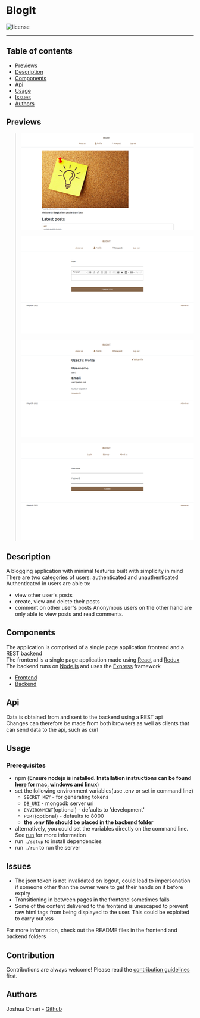 # BlogIt
![license](https://img.shields.io/github/license/joshua530/BlogIt?color=blue&style=plastic)

***

## Table of contents
- [Previews](#previews)
- [Description](#description)
- [Components](#components)
- [Api](#api)
- [Usage](#usage)
- [Issues](#issues)
- [Authors](#authors)

## Previews
> ![home page](previews/home-page.png)
>
> ![post creation page](previews/post-creation-page.png)
>
>![profile page](previews/profile-page.png)
>
>![login page](previews/login-page.png)

## Description
A blogging application with minimal features built with simplicity in mind<br>
There are two categories of users: authenticated and unauthenticated<br>
Authenticated in users are able to:
- view other user's posts
- create, view and delete their posts
- comment on other user's posts
Anonymous users on the other hand are only able to view posts and read comments.

## Components
The application is comprised of a single page application frontend and a REST backend<br>
The frontend is a single page application made using [React](https://reactjs.org/docs/getting-started.html) and [Redux](https://redux-toolkit.js.org/)<br>
The backend runs on [Node.js](https://nodejs.org/) and uses the [Express](https://expressjs.com/) framework

- [Frontend](./frontend)
- [Backend](./backend/)

## Api
Data is obtained from and sent to the backend using a REST api<br>
Changes can therefore be made from both browsers as well as clients that can send data to the api, such as curl

## Usage
### Prerequisites
- npm (**Ensure nodejs is installed. Installation instructions can be found [here](https://nodejs.org/en/download/) for mac, windows and linux**)
- set the following environment variables(use .env or set in command line)
  - `SECRET_KEY` - for generating tokens
  - `DB_URI` - mongodb server uri
  - `ENVIRONMENT`(optional) - defaults to 'development'
  - `PORT`(optional) - defaults to 8000
  - **the .env file should be placed in the backend folder**
- alternatively, you could set the variables directly on the command line. See [run](./run) for more information
- run `./setup` to install dependencies
- run `./run` to run the server

## Issues
- The json token is not invalidated on logout, could lead to impersonation if someone other than the owner were to get their hands on it before expiry
- Transitioning in between pages in the frontend sometimes fails
- Some of the content delivered to the frontend is unescaped to prevent raw html tags from being displayed to the user. This could be exploited to carry out xss

For more information, check out the README files in the frontend and backend folders

## Contribution
Contributions are always welcome! Please read the [contribution guidelines](./contribution.md) first.

## Authors
Joshua Omari - [Github](https://github.com/joshua530)
